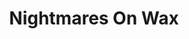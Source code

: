 ---
title: "Nightmares On Wax"
summary: "The longest serving artist on the Warp Records roster. Originally founded in 1988 by George \"DJ E.A.S.E.\" Evelyn and Kevin \"Boywonder\" Harper. Harper left before the release of Smokers Delight. When playing live they were also joined by MC Toz 180 and guitarist Chris Dawkins."
slug: "nightmares-on-wax"
image: "nightmares-on-wax.jpg"
apple_music_artist_url: "https://music.apple.com/gb/artist/nightmares-on-wax/39883158"
wikipedia_url: "none"
---